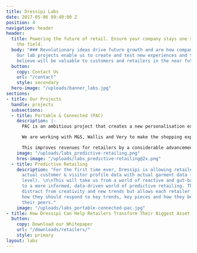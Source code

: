 ```yaml
---
title: Dressipi Labs
date: 2017-05-06 09:49:00 Z
position: 4
navigation: header
header:
  title: Powering the future of retail. Ensure your company stays one step ahead of
    the field.
  body: "### Revolutionary ideas drive future growth and are how companies stay relevant.
    Our lab projects enable us to create and test new experiences and tools that we
    believe will be valuable to customers and retailers in the near future."
  button:
    copy: Contact Us
    url: "/contact"
    style: secondary
  hero-image: "/uploads/banner_labs.jpg"
sections:
- title: Our Projects
  handle: projects
  subsections:
  - title: Portable & Connected (PAC)
    description: |-
      PAC is an ambitious project that creates a new personalisation experience instore and centralises a customer's data from across channels and retailers in a single place.

      We are working with M&S, Wallis and Very to make the shopping experience better by offering advice and recommendations aligned with how the customer wants to shop.

      This improves revenues for retailers by a considerable advancement in the quality of predictions of what a shopper is most likely to buy and keep.
    image: "/uploads/labs_predictive-retailing.png"
    hres-image: "/uploads/labs_predictive-retailing@2x.png"
  - title: Predictive Retailing
    description: "For the first time ever, Dressipi is allowing retailers to connect
      actual customer & visitor profile data with actual garment data (at the feature
      level). \n\nThis will take us from a world of reactive and gut-based retailing
      to a more informed, data-driven world of predictive retailing. This does not
      distract from creativity and new trends but allows each retailer to better predict
      how they should respond to key trends, key pieces and how they benchmark against
      their peers."
    image: "/uploads/labs_portable-connected-pac.jpg"
- title: How Dressipi Can Help Retailers Transform Their Biggest Asset
  button:
    copy: Download our Whitepaper
    url: "/downloads/retailers/"
    style: primary
layout: labs
---
```


